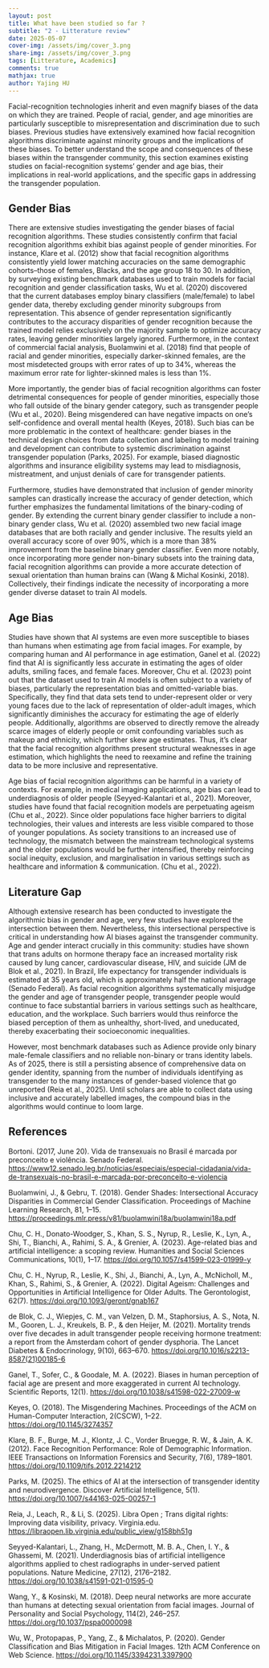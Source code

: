 ```yaml
---
layout: post
title: What have been studied so far ?
subtitle: "2 - Litterature review"
date: 2025-05-07
cover-img: /assets/img/cover_3.png
share-img: /assets/img/cover_3.png
tags: [Litterature, Academics]
comments: true
mathjax: true
author: Yajing HU
---
```


Facial-recognition technologies inherit and even magnify biases of the data on which they are trained. People of racial, gender, and age minorities are particularly susceptible to misrepresentation and discrimination due to such biases. Previous studies have extensively examined how facial recognition algorithms discriminate against minority groups and the implications of these biases. To better understand the scope and consequences of these biases within the transgender community, this section examines existing studies on facial-recognition systems’ gender and age bias, their implications in real-world applications, and the specific gaps in addressing the transgender population.

## Gender Bias
There are extensive studies investigating the gender biases of facial recognition algorithms. These studies consistently confirm that facial recognition algorithms exhibit bias against people of gender minorities. For instance, Klare et al. (2012) show that facial recognition algorithms consistently yield lower matching accuracies on the same demographic cohorts–those of females, Blacks, and the age group 18 to 30. In addition, by surveying existing benchmark databases used to train models for facial recognition and gender classification tasks, Wu et al. (2020) discovered that the current databases employ binary classifiers (male/female) to label gender data, thereby excluding gender minority subgroups from representation. This absence of gender representation significantly contributes to the accuracy disparities of gender recognition because the trained model relies exclusively on the majority sample to optimize accuracy rates, leaving gender minorities largely ignored. Furthermore, in the context of commercial facial analysis, Buolamwini et al. (2018) find that people of racial and gender minorities, especially darker-skinned females, are the most misdetected groups with error rates of up to 34%, whereas the maximum error rate for lighter-skinned males is less than 1%. 

More importantly, the gender bias of facial recognition algorithms can foster detrimental consequences for people of gender minorities, especially those who fall outside of the binary gender category, such as transgender people (Wu et al., 2020). Being misgendered can have negative impacts on one’s self-confidence and overall mental health (Keyes, 2018). Such bias can be more problematic in the context of healthcare: gender biases in the technical design choices from data collection and labeling to model training and development can contribute to systemic discrimination against transgender population (Parks, 2025). For example, biased diagnostic algorithms and insurance eligibility systems may lead to misdiagnosis, mistreatment, and unjust denials of care for transgender patients.

Furthermore, studies have demonstrated that inclusion of gender minority samples can drastically increase the accuracy of gender detection, which further emphasizes the fundamental limitations of the binary-coding of gender. By extending the current binary gender classifier to include a non-binary gender class, Wu et al. (2020) assembled two new facial image databases that are both racially and gender inclusive. The results yield an overall accuracy score of over 90%, which is a more than 38% improvement from the baseline binary gender classifier. Even more notably, once incorporating more gender non-binary subsets into the training data, facial recognition algorithms can provide a more accurate detection of sexual orientation than human brains can (Wang & Michal Kosinki, 2018). Collectively, their findings indicate the necessity of incorporating a more gender diverse dataset to train AI models. 

## Age Bias
Studies have shown that AI systems are even more susceptible to biases than humans when estimating age from facial images. For example, by comparing human and AI performance in age estimation, Ganel et al. (2022) find that AI is significantly less accurate in estimating the ages of older adults, smiling faces, and female faces. Moreover, Chu et al. (2023) point out that the dataset used to train AI models is often subject to a variety of biases, particularly the representation bias and omitted-variable bias. Specifically, they find that data sets tend to under-represent older or very young faces due to the lack of representation of older-adult images, which significantly diminishes the accuracy for estimating the age of elderly people. Additionally, algorithms are observed to directly remove the already scarce images of elderly people or omit confounding variables such as makeup and ethnicity, which further skew age estimates. Thus, it’s clear that the facial recognition algorithms present structural weaknesses in age estimation, which highlights the need to reexamine and refine the training data to be more inclusive and representative.

Age bias of facial recognition algorithms can be harmful in a variety of contexts. For example, in medical imaging applications, age bias can lead to underdiagnosis of older people (Seyyed-Kalantari et al., 2021). Moreover, studies have found that facial recognition models are perpetuating ageism (Chu et al., 2022). Since older populations face higher barriers to digital technologies, their values and interests are less visible compared to those of younger populations. As society transitions to an increased use of technology, the mismatch between the mainstream technological systems and the older populations would be further intensified, thereby reinforcing social inequity, exclusion, and marginalisation in various settings such as healthcare and information & communication. (Chu et al., 2022).

## Literature Gap
Although extensive research has been conducted to investigate the algorithmic bias in gender and age, very few studies have explored the intersection between them. Nevertheless, this intersectional perspective is critical in understanding how AI biases against the transgender community. Age and gender interact crucially in this community: studies have shown that trans adults on hormone therapy face an increased mortality risk caused by lung cancer, cardiovascular disease, HIV, and suicide (JM de Blok et al., 2021). In Brazil, life expectancy for transgender individuals is estimated at 35 years old, which is approximately half the national average (Senado Federal). As facial recognition algorithms systematically misjudge the gender and age of transgender people, transgender people would continue to face substantial barriers in various settings such as healthcare, education, and the workplace. Such barriers would thus reinforce the biased perception of them as unhealthy, short-lived, and uneducated, thereby exacerbating their socioeconomic inequalities.

However, most benchmark databases such as Adience provide only binary male-female classifiers and no reliable non-binary or trans identity labels. As of 2025, there is still a persisting absence of comprehensive data on gender identity, spanning from the number of individuals identifying as transgender to the many instances of gender-based violence that go unreported (Reia et al., 2025). Until scholars are able to collect data using inclusive and accurately labelled images, the compound bias in the algorithms would continue to loom large.


## References
Bortoni. (2017, June 20). Vida de transexuais no Brasil é marcada por preconceito e violência. Senado Federal. https://www12.senado.leg.br/noticias/especiais/especial-cidadania/vida-de-transexuais-no-brasil-e-marcada-por-preconceito-e-violencia

Buolamwini, J., & Gebru, T. (2018). Gender Shades: Intersectional Accuracy Disparities in Commercial Gender Classification. Proceedings of Machine Learning Research, 81, 1–15. https://proceedings.mlr.press/v81/buolamwini18a/buolamwini18a.pdf

Chu, C. H., Donato-Woodger, S., Khan, S. S., Nyrup, R., Leslie, K., Lyn, A., Shi, T., Bianchi, A., Rahimi, S. A., & Grenier, A. (2023). Age-related bias and artificial intelligence: a scoping review. Humanities and Social Sciences Communications, 10(1), 1–17. https://doi.org/10.1057/s41599-023-01999-y

Chu, C. H., Nyrup, R., Leslie, K., Shi, J., Bianchi, A., Lyn, A., McNicholl, M., Khan, S., Rahimi, S., & Grenier, A. (2022). Digital Ageism: Challenges and Opportunities in Artificial Intelligence for Older Adults. The Gerontologist, 62(7). https://doi.org/10.1093/geront/gnab167

de Blok, C. J., Wiepjes, C. M., van Velzen, D. M., Staphorsius, A. S., Nota, N. M., Gooren, L. J., Kreukels, B. P., & den Heijer, M. (2021). Mortality trends over five decades in adult transgender people receiving hormone treatment: a report from the Amsterdam cohort of gender dysphoria. The Lancet Diabetes & Endocrinology, 9(10), 663–670. https://doi.org/10.1016/s2213-8587(21)00185-6

Ganel, T., Sofer, C., & Goodale, M. A. (2022). Biases in human perception of facial age are present and more exaggerated in current AI technology. Scientific Reports, 12(1). https://doi.org/10.1038/s41598-022-27009-w

Keyes, O. (2018). The Misgendering Machines. Proceedings of the ACM on Human-Computer Interaction, 2(CSCW), 1–22. https://doi.org/10.1145/3274357

Klare, B. F., Burge, M. J., Klontz, J. C., Vorder Bruegge, R. W., & Jain, A. K. (2012). Face Recognition Performance: Role of Demographic Information. IEEE Transactions on Information Forensics and Security, 7(6), 1789–1801. https://doi.org/10.1109/tifs.2012.2214212

Parks, M. (2025). The ethics of AI at the intersection of transgender identity and neurodivergence. Discover Artificial Intelligence, 5(1). https://doi.org/10.1007/s44163-025-00257-1

Reia, J., Leach, R., & Li, S. (2025). Libra Open ; Trans digital rights: Improving data visibility, privacy. Virginia.edu. https://libraopen.lib.virginia.edu/public_view/g158bh51g

Seyyed-Kalantari, L., Zhang, H., McDermott, M. B. A., Chen, I. Y., & Ghassemi, M. (2021). Underdiagnosis bias of artificial intelligence algorithms applied to chest radiographs in under-served patient populations. Nature Medicine, 27(12), 2176–2182. https://doi.org/10.1038/s41591-021-01595-0

Wang, Y., & Kosinski, M. (2018). Deep neural networks are more accurate than humans at detecting sexual orientation from facial images. Journal of Personality and Social Psychology, 114(2), 246–257. https://doi.org/10.1037/pspa0000098

Wu, W., Protopapas, P., Yang, Z., & Michalatos, P. (2020). Gender Classification and Bias Mitigation in Facial Images. 12th ACM Conference on Web Science. https://doi.org/10.1145/3394231.3397900
